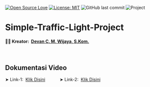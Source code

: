 [![Open Source Love](https://badges.frapsoft.com/os/v1/open-source.svg?style=flat)](https://github.com/ellerbrock/open-source-badges/)
[![License: MIT](https://img.shields.io/badge/License-MIT-blue.svg?logo=github&color=%23F7DF1E)](https://opensource.org/licenses/MIT)
![GitHub last commit](https://img.shields.io/github/last-commit/cakraawijaya/Simple-Traffic-Light-Project?logo=Codeforces&logoColor=white&color=%23F7DF1E)
![Project](https://img.shields.io/badge/Project-Arduino%20&%20ESP32-light.svg?style=flat&logo=arduino&logoColor=white&color=%23F7DF1E)

# Simple-Traffic-Light-Project

<h4>
  🧑‍💻 Kreator:&nbsp;
  <a href="https://github.com/cakraawijaya">
    Devan C. M. Wijaya, S.Kom.
  </a>
</h4>

<br>

## Dokumentasi Video

&#10148; Link-1:&nbsp; <a href="https://youtu.be/vZ-VNK88NYc">Klik Disini</a>
&nbsp;&nbsp;&nbsp;&nbsp;&nbsp;&nbsp;&nbsp;&nbsp;&nbsp;&nbsp;
&#10148; Link-2:&nbsp; <a href="https://youtu.be/Za6JldqopiM">Klik Disini</a>
